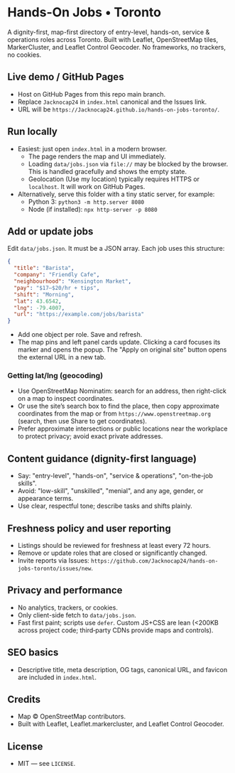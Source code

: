 # Hands-On Jobs • Toronto

A dignity-first, map-first directory of entry-level, hands-on, service & operations roles across Toronto. Built with Leaflet, OpenStreetMap tiles, MarkerCluster, and Leaflet Control Geocoder. No frameworks, no trackers, no cookies.

## Live demo / GitHub Pages

- Host on GitHub Pages from this repo main branch.
- Replace `Jacknocap24` in `index.html` canonical and the Issues link.
- URL will be `https://Jacknocap24.github.io/hands-on-jobs-toronto/`.

## Run locally

- Easiest: just open `index.html` in a modern browser.
  - The page renders the map and UI immediately.
  - Loading `data/jobs.json` via `file://` may be blocked by the browser. This is handled gracefully and shows the empty state.
  - Geolocation (Use my location) typically requires HTTPS or `localhost`. It will work on GitHub Pages.
- Alternatively, serve this folder with a tiny static server, for example:
  - Python 3: `python3 -m http.server 8080`
  - Node (if installed): `npx http-server -p 8080`

## Add or update jobs

Edit `data/jobs.json`. It must be a JSON array. Each job uses this structure:

```json
{
  "title": "Barista",
  "company": "Friendly Cafe",
  "neighbourhood": "Kensington Market",
  "pay": "$17–$20/hr + tips",
  "shift": "Morning",
  "lat": 43.6542,
  "lng": -79.4007,
  "url": "https://example.com/jobs/barista"
}
```

- Add one object per role. Save and refresh.
- The map pins and left panel cards update. Clicking a card focuses its marker and opens the popup. The "Apply on original site" button opens the external URL in a new tab.

### Getting lat/lng (geocoding)

- Use OpenStreetMap Nominatim: search for an address, then right-click on a map to inspect coordinates.
- Or use the site’s search box to find the place, then copy approximate coordinates from the map or from `https://www.openstreetmap.org` (search, then use Share to get coordinates).
- Prefer approximate intersections or public locations near the workplace to protect privacy; avoid exact private addresses.

## Content guidance (dignity-first language)

- Say: "entry-level", "hands-on", "service & operations", "on-the-job skills".
- Avoid: "low-skill", "unskilled", "menial", and any age, gender, or appearance terms.
- Use clear, respectful tone; describe tasks and shifts plainly.

## Freshness policy and user reporting

- Listings should be reviewed for freshness at least every 72 hours.
- Remove or update roles that are closed or significantly changed.
- Invite reports via Issues: `https://github.com/Jacknocap24/hands-on-jobs-toronto/issues/new`.

## Privacy and performance

- No analytics, trackers, or cookies.
- Only client-side fetch to `data/jobs.json`.
- Fast first paint; scripts use `defer`. Custom JS+CSS are lean (<200KB across project code; third‑party CDNs provide maps and controls).

## SEO basics

- Descriptive title, meta description, OG tags, canonical URL, and favicon are included in `index.html`.

## Credits

- Map © OpenStreetMap contributors.
- Built with Leaflet, Leaflet.markercluster, and Leaflet Control Geocoder.

## License

- MIT — see `LICENSE`.
